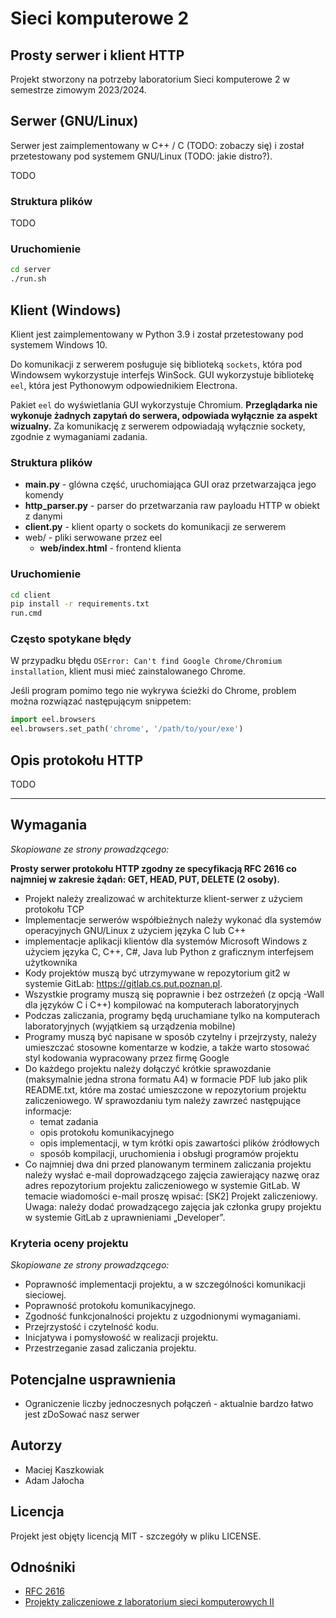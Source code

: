 # Sieci komputerowe 2

## Prosty serwer i klient HTTP 

Projekt stworzony na potrzeby laboratorium Sieci komputerowe 2 w semestrze zimowym 2023/2024.

## Serwer (GNU/Linux)

Serwer jest zaimplementowany w C++ / C (TODO: zobaczy się) i został przetestowany pod systemem GNU/Linux (TODO: jakie distro?).

TODO

### Struktura plików

TODO

### Uruchomienie 

```bash
cd server
./run.sh
```

## Klient (Windows)

Klient jest zaimplementowany w Python 3.9 i został przetestowany pod systemem Windows 10. 

Do komunikacji z serwerem posługuje się biblioteką `sockets`, która pod Windowsem wykorzystuje interfejs WinSock. GUI wykorzystuje bibliotekę `eel`, która jest Pythonowym odpowiednikiem Electrona.

Pakiet `eel` do wyświetlania GUI wykorzystuje Chromium. **Przeglądarka nie wykonuje żadnych zapytań do serwera, odpowiada wyłącznie za aspekt wizualny.** Za komunikację z serwerem odpowiadają wyłącznie sockety, zgodnie z wymaganiami zadania.

### Struktura plików

- **main.py** - glówna część, uruchomiająca GUI oraz przetwarzająca jego komendy
- **http_parser.py** - parser do przetwarzania raw payloadu HTTP w obiekt z danymi
- **client.py** - klient oparty o sockets do komunikacji ze serwerem 
- web/ - pliki serwowane przez eel
  - **web/index.html** - frontend klienta

### Uruchomienie
```bat
cd client
pip install -r requirements.txt
run.cmd
```
### Często spotykane błędy

W przypadku błędu `OSError: Can't find Google Chrome/Chromium installation`, klient musi mieć zainstalowanego Chrome. 

Jeśli program pomimo tego nie wykrywa ścieżki do Chrome, problem można rozwiązać następującym snippetem:

```python
import eel.browsers
eel.browsers.set_path('chrome', '/path/to/your/exe')
```

## Opis protokołu HTTP

TODO

---

## Wymagania 

*Skopiowane ze strony prowadzącego:*

**Prosty serwer protokołu HTTP zgodny ze specyfikacją RFC 2616 co najmniej w zakresie żądań: GET, HEAD, PUT, DELETE (2 osoby).**

- Projekt należy zrealizować w architekturze klient-serwer z użyciem protokołu TCP
- Implementacje serwerów współbieżnych należy wykonać dla systemów operacyjnych GNU/Linux z użyciem języka C lub C++
- implementacje aplikacji klientów dla systemów Microsoft Windows z użyciem języka C, C++, C#, Java lub Python z graficznym interfejsem użytkownika
- Kody projektów muszą być utrzymywane w repozytorium git2 w systemie GitLab: https://gitlab.cs.put.poznan.pl.
- Wszystkie programy muszą się poprawnie i bez ostrzeżeń (z opcją -Wall dla języków C i C++) kompilować na komputerach laboratoryjnych
- Podczas zaliczania, programy będą uruchamiane tylko na komputerach laboratoryjnych (wyjątkiem są urządzenia mobilne)
-  Programy muszą być napisane w sposób czytelny i przejrzysty, należy umieszczać stosowne komentarze w kodzie, a także warto stosować styl kodowania wypracowany przez firmę Google
- Do każdego projektu należy dołączyć krótkie sprawozdanie (maksymalnie jedna strona formatu A4) w formacie PDF lub jako plik README.txt, które ma zostać umieszczone w repozytorium projektu zaliczeniowego. W sprawozdaniu tym należy zawrzeć następujące informacje:
  - temat zadania
  - opis protokołu komunikacyjnego
  - opis implementacji, w tym krótki opis zawartości plików źródłowych
  - sposób kompilacji, uruchomienia i obsługi programów projektu
- Co najmniej dwa dni przed planowanym terminem zaliczania projektu należy wysłać e-mail doprowadzącego zajęcia zawierający nazwę oraz adres repozytorium projektu zaliczeniowego w systemie GitLab. W temacie wiadomości e-mail proszę wpisać: [SK2] Projekt zaliczeniowy. Uwaga: należy dodać prowadzącego zajęcia jak członka grupy projektu w systemie GitLab z uprawnieniami „Developer”.

### Kryteria oceny projektu

*Skopiowane ze strony prowadzącego:*

- Poprawność implementacji projektu, a w szczególności komunikacji sieciowej.
- Poprawność protokołu komunikacyjnego.
- Zgodność funkcjonalności projektu z uzgodnionymi wymaganiami.
- Przejrzystość i czytelność kodu.
- Inicjatywa i pomysłowość w realizacji projektu.
- Przestrzeganie zasad zaliczania projektu.

## Potencjalne usprawnienia

- Ograniczenie liczby jednoczesnych połączeń - aktualnie bardzo łatwo jest zDoSować nasz serwer

## Autorzy

- Maciej Kaszkowiak 
- Adam Jałocha

## Licencja

Projekt jest objęty licencją MIT - szczegóły w pliku LICENSE.

## Odnośniki

- [RFC 2616](https://datatracker.ietf.org/doc/html/rfc2616)
- [Projekty zaliczeniowe z laboratorium sieci komputerowych II](https://www.cs.put.poznan.pl/mkalewski/edu/sk/doc/zadania.pdf)
